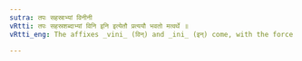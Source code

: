 ```yaml
---
sutra: तपः सहस्राभ्यां विनीनी
vRtti: तपः सहस्रशब्दाभ्यां विनि इनि इत्येतौ प्रत्ययौ भवतो मत्वर्थे ॥
vRtti_eng: The affixes _vini_ (विन्) and _ini_ (इन्) come, with the force of _matup_, after the words _tapas_ and _sahasra_ respectively.

---
```


